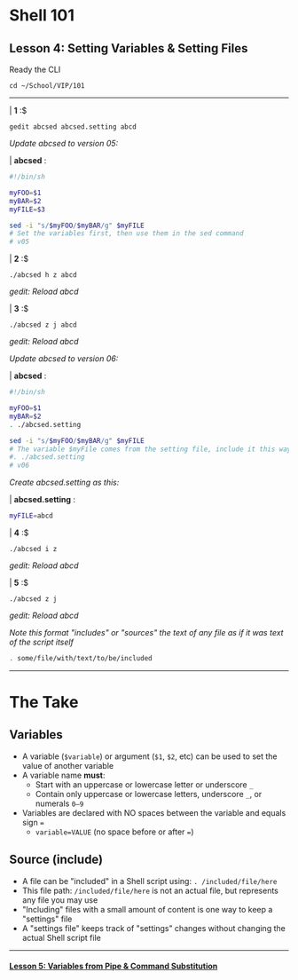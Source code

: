 # Shell 101
## Lesson 4: Setting Variables & Setting Files

Ready the CLI

```console
cd ~/School/VIP/101
```

___

| **1** :$

```console
gedit abcsed abcsed.setting abcd
```

*Update abcsed to version 05:*

| **abcsed** :

```sh
#!/bin/sh

myFOO=$1
myBAR=$2
myFILE=$3

sed -i "s/$myFOO/$myBAR/g" $myFILE
# Set the variables first, then use them in the sed command
# v05
```

| **2** :$

```console
./abcsed h z abcd
```

*gedit: Reload abcd*

| **3** :$

```console
./abcsed z j abcd
```

*gedit: Reload abcd*

*Update abcsed to version 06:*

| **abcsed** :

```sh
#!/bin/sh

myFOO=$1
myBAR=$2
. ./abcsed.setting

sed -i "s/$myFOO/$myBAR/g" $myFILE
# The variable $myFile comes from the setting file, include it this way:
#. ./abcsed.setting
# v06
```

*Create abcsed.setting as this:*

| **abcsed.setting** :

```sh
myFILE=abcd
```

| **4** :$

```console
./abcsed i z
```

*gedit: Reload abcd*

| **5** :$

```console
./abcsed z j
```

*gedit: Reload abcd*

*Note this format "includes" or "sources" the text of any file as if it was text of the script itself*

```sh
. some/file/with/text/to/be/included
```

___

# The Take

## Variables
- A variable (`$variable`) or argument (`$1`, `$2`, etc) can be used to set the value of another variable
- A variable name **must**:
  - Start with an uppercase or lowercase letter or underscore `_`
  - Contain only uppercase or lowercase letters, underscore `_`, or numerals `0–9`
- Variables are declared with NO spaces between the variable and equals sign `=`
  - `variable=VALUE` (no space before or after `=`)

## Source (include)
- A file can be "included" in a Shell script using: `. /included/file/here`
- This file path: `/included/file/here` is not an actual file, but represents any file you may use
- "Including" files with a small amount of content is one way to keep a "settings" file
- A "settings file" keeps track of "settings" changes without changing the actual Shell script file

___

#### [Lesson 5: Variables from Pipe & Command Substitution](https://github.com/inkVerb/vip/blob/master/101/Lesson-05.md)
